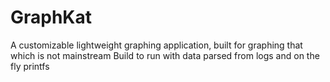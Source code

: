 # GraphKat
A customizable lightweight graphing application, built for graphing that which is not mainstream
Build to run with data parsed from logs and on the fly printfs
